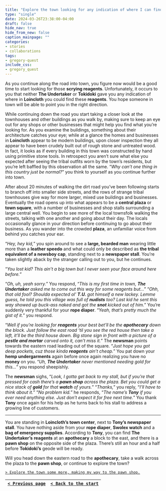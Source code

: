 ```yaml
---
title: "Explore the town looking for any indication of where I can find reagents, and maybe a pawn shop to sell the Swolex watch for some spending money."
type: "single"
date: 2024-03-26T23:38:00-04:00
draft: false
hide_nav: true
hide_from_new: false
caption_mainpage: ""
categories:
- stories
- collaborations
tags:
- gregory-quest
include_css:
- gregory_quest
---
```


As you continue along the road into town, you figure now would be a good time to start looking for those **scrying reagents**. Unfortunately, it occurs to you that neither **The Undertaker** or **Tokidoki** gave you any indication of where in **Loincloth** you could find these **reagents**. You hope someone in town will be able to point you in the right direction.

While continuing down the road you start taking a closer look at the townhouses and other buildings as you walk by, making sure to keep an eye out for any shops or other businesses that might help you find what you’re looking for. As you examine the buildings, something about their architecture catches your eye; while at a glance the homes and businesses in **Loincloth** appear to be modern buildings, upon closer inspection they all appear to have been crudely built out of rough stone and untreated wood. In fact, it looks as if every building in this town was constructed by hand using primitive stone tools. In retrospect you aren’t sure what else you expected after seeing the tribal outfits worn by the town’s residents, but you’re left baffled by this observation all the same. “*Why can’t one thing in this country just be normal?*” you think to yourself as you continue further into town.

After about 20 minutes of walking the dirt road you’ve been following starts to branch off into smaller side streets, and the rows of strange tribal townhouses give way for more larger, mixed use buildings and businesses. Eventually the road opens up into what appears to be a **central plaza** or **town square**, with a number of businesses and shop stalls surrounding a large central well. You begin to see more of the local townsfolk walking the streets, talking with one another and going about their day. The locals occasionally glance in your direction before continuing to go about their business. As you wander into the crowded **plaza**, an unfamiliar voice from behind you catches your ear.

“*Hey, hey kid,*” you spin around to see a **large, bearded man** wearing little more than a **leather speedo** and what could only be described as **the tribal equivalent of a newsboy cap**, standing next to a **newspaper stall**. You’re taken slightly aback by the stranger calling out to you, but he continues.

“*You lost kid? This ain’t a big town but I never seen your face around here before.*”

“*Oh, uh, yeah sorry.*” You respond, “*This is my first time in town, **The Undertaker** asked me to come out this way for some reagents but…*”
“*Ohh, that old fool? Shoulda expected ol’ **T.U.** got himself a new lackey. Lemme guess, he told you this village was full of **nudists** too? Last kid he sent this way showed up buck-ass naked and got the **snot** kicked out of him.*” You’re suddenly very thankful for your **rope diaper**. “*Yeah, that’s pretty much the gist of it.*” you respond.

“*Well if you’re looking for **reagents** your best bet’ll be the **apothecary** down the block. Just follow the east road ‘til you see the red house then take a left, it’ll be the third house down. Big stone sign in front with a picture of a **pestle and mortar** carved onto it, can’t miss it.*” The **newsman** points towards the eastern road leading out of the square. “*Just hope you got deep pockets, cuz those kinda **reagents** ain’t cheap.*” You pat down your **hemp undergarments** again before once again realizing you have no **money** on you. “*Uh, **The Undertaker** never mentioned needing gold for this…*” you respond sheepishly.

The **newsman** sighs, “*Look, I gotta get back to my stall, but if you’re that pressed for cash there’s a **pawn shop** across the plaza. Bet you could get a nice stack of **gold** for that **watch** of yours.*” “*Thanks,*” you reply, “*I’ll have to think about it.*” “*No problem kid.*” he responds, “*The name’s **Tony** if you ever need anything else. Just don’t expect it for free next time.*” You thank **Tony** once again for his help as he turns back to his stall to address a growing line of customers.

----

You are standing in **Loincloth’s town center**, next to **Tony’s newspaper stall**. You have nothing aside from your **rope diaper**, **Swolex watch** and a **bag of emergency supplies**. According to **Tony**, you can find **The Undertaker’s** **reagents** at an **apothecary** a block to the east, and there is a **pawn shop** on the opposite side of the plaza. There’s still an hour and a half before **Tokidoki’s** geode will be ready.

Will you head down the eastern road to the **apothecary**, take a walk across the plaza to the **pawn shop**, or continue to explore the town?

[``> Explore the town some more, making my way to the pawn shop.``](../79)

|[``< Previous page``](../77)|[``< Back to the start``](../)|
|---|---|
